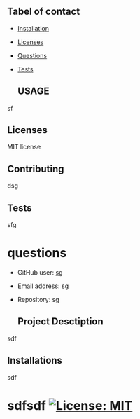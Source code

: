   ## Tabel of contact 
- [Installation](#Installations)
- [Licenses](#Licenses)
- [Questions](#questions)
- [Tests](#Tests)

  ## USAGE 
 sf 

  ## Licenses 
 MIT license 

  ## Contributing 
 dsg 

  ## Tests 
 sfg 

  # questions 
* GitHub user:  [sg](sg) 
* Email address:  sg 
* Repository:  sg

  ## Project Desctiption 
 sdf 

  ## Installations 
 sdf 

  # sdfsdf [![License: MIT](https://img.shields.io/badge/License-MIT-yellow.svg)](https://opensource.org/licenses/MIT) 

